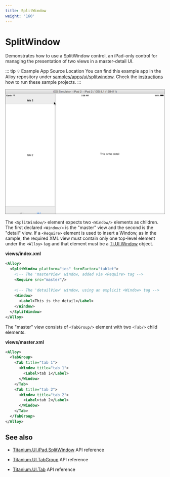 ```yaml
---
title: SplitWindow
weight: '160'
---
```


# SplitWindow

Demonstrates how to use a SplitWindow control, an iPad-only control for managing the presentation of two views in a master-detail UI.

::: tip 💡 Example App Source Location
You can find this example app in the Alloy repository under [samples/apps/ui/splitwindow](https://github.com/appcelerator/alloy/tree/master/samples/apps/ui/splitwindow). Check the [instructions](/guide/Alloy_Framework/Alloy_Guide/Alloy_Test_Apps/) how to run these sample projects.
:::

![ipad](./ipad.png)

The `<SplitWindow/>` element expects two `<Window/>` elements as children. The first declared `<Window/>` is the "master" view and the second is the "detail" view. If a `<Require>` element is used to insert a Window, as in the sample, the required XML view must contain only one top-level element under the `<Alloy>` tag and that element must be a [Ti.UI.Window](#!/api/Titanium.UI.Window) object.

**views/index.xml**

```xml
<Alloy>
  <SplitWindow platform="ios" formFactor="tablet">
    <!-- The 'masterView' window, added via <Require> tag -->
    <Require src="master"/>

    <!-- The 'detailView' window, using an explicit <Window> tag -->
    <Window>
      <Label>This is the detail</Label>
    </Window>
  </SplitWindow>
</Alloy>
```

The "master" view consists of `<TabGroup/>` element with two `<Tab/>` child elements.

**views/master.xml**

```xml
<Alloy>
  <TabGroup>
    <Tab title="tab 1">
      <Window title="tab 1">
        <Label>tab 1</Label>
      </Window>
    </Tab>
    <Tab title="tab 2">
      <Window title="tab 2">
        <Label>tab 2</Label>
      </Window>
    </Tab>
  </TabGroup>
</Alloy>
```

## See also

* [Titanium.UI.iPad.SplitWindow](#!/api/Titanium.UI.iPad.SplitWindow) API reference

* [Titanium.UI.TabGroup](#!/api/Titanium.UI.TabGroup) API reference

* [Titanium.UI.Tab](#!/api/Titanium.UI.Tab) API reference
